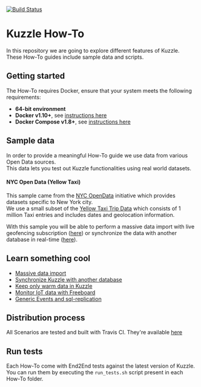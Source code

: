 [![Build Status](https://travis-ci.org/kuzzleio/kuzzle-how-to.svg?branch=master)](https://travis-ci.org/kuzzleio/kuzzle-how-to)

# Kuzzle How-To

In this repository we are going to explore different features of Kuzzle.  
These How-To guides include sample data and scripts.  

## Getting started

The How-To requires Docker, ensure that your system meets the following requirements:

- **64-bit environment**
- **Docker v1.10+**, see [instructions here](https://docs.docker.com/engine/installation/)
- **Docker Compose v1.8+**, see [instructions here](https://docs.docker.com/compose/install/)

## Sample data

In order to provide a meaningful How-To guide we use data from various Open Data sources.  
This data lets you test out Kuzzle functionalities using real world datasets.

#### NYC Open Data (Yellow Taxi)

This sample came from the [NYC OpenData](https://opendata.cityofnewyork.us/) initiative which provides datasets specific to New York city.  
We use a small subset of the [Yellow Taxi Trip Data](https://data.cityofnewyork.us/Transportation/2016-Yellow-Taxi-Trip-Data/k67s-dv2t) which consists of 1 million Taxi entries and includes dates and geolocation information.  

With this sample you will be able to perform a massive data import with live geofencing subscription ([here](massive-data-import/)) or synchronize the data with another database in real-time ([here](sync-data-to-another-database/)).  

## Learn something cool

 - [Massive data import](massive-data-import/)
 - [Synchronize Kuzzle with another database](sync-data-to-another-database/)
 - [Keep only warm data in Kuzzle](keep-only-warm-data/)
 - [Monitor IoT data with Freeboard](monitor-iot-data-with-freeboard/)
 - [Generic Events and sql-replication](replicate-to-sql-with-generic-events/)

## Distribution process

All Scenarios are tested and built with Travis CI. They're available [here](https://dl.kuzzle.io)

## Run tests

Each How-To come with End2End tests against the latest version of Kuzzle.  
You can run them by executing the `run_tests.sh` script present in each How-To folder.
